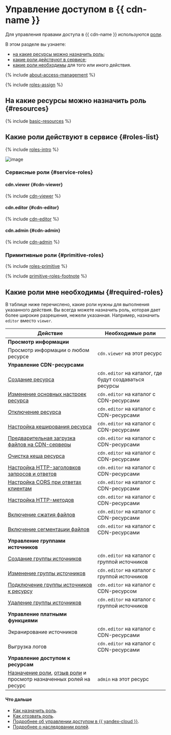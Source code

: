 # Управление доступом в {{ cdn-name }}

Для управления правами доступа в {{ cdn-name }} используются [роли](../../iam/concepts/access-control/roles.md).

В этом разделе вы узнаете:

* [на какие ресурсы можно назначить роль](#resources);
* [какие роли действуют в сервисе](#roles-list);
* [какие роли необходимы](#required-roles) для того или иного действия.

{% include [about-access-management](../../_includes/iam/about-access-management.md) %}

{% include [roles-assign](../../_includes/iam/roles-assign.md) %}

## На какие ресурсы можно назначить роль {#resources}

{% include [basic-resources](../../_includes/iam/basic-resources-for-access-control.md) %}

## Какие роли действуют в сервисе {#roles-list}

{% include [roles-intro](../../_includes/roles-intro.md) %}

![image](../../_assets/cdn/security/service-roles-hierarchy.svg)

### Сервисные роли {#service-roles}

#### cdn.viewer {#cdn-viewer}

{% include [cdn-viewer](../../_roles/cdn/viewer.md) %}

#### cdn.editor {#cdn-editor}

{% include [cdn-editor](../../_roles/cdn/editor.md) %}

#### cdn.admin {#cdn-admin}

{% include [cdn-admin](../../_roles/cdn/admin.md) %}

### Примитивные роли {#primitive-roles}

{% include [roles-primitive](../../_includes/roles-primitive.md) %}

{% include [primitive-roles-footnote](../../_includes/primitive-roles-footnote.md) %}

## Какие роли мне необходимы {#required-roles}

В таблице ниже перечислено, какие роли нужны для выполнения указанного действия. Вы всегда можете назначить роль, которая дает более широкие разрешения, нежели указанная. Например, назначить `editor` вместо `viewer`.

Действие | Необходимые роли
-------- | --------
**Просмотр информации** | 
Просмотр информации о любом ресурсе | `cdn.viewer` на этот ресурс
**Управление CDN-ресурсами** | 
[Создание ресурса](../operations/resources/create-resource.md) | `cdn.editor` на каталог, где будут создаваться ресурсы
[Изменение основных настроек ресурса](../operations/resources/configure-basics.md) | `cdn.editor` на каталог с CDN-ресурсами
[Отключение ресурса](../operations/resources/disable-resource.md) | `cdn.editor` на каталог с CDN-ресурсами
[Настройка кеширования ресурса](../operations/resources/configure-caching.md) | `cdn.editor` на каталог с CDN-ресурсами
[Предварительная загрузка файлов на CDN-серверы](../operations/resources/prefetch-files.md) | `cdn.editor` на каталог с CDN-ресурсами
[Очистка кеша ресурса](../operations/resources/purge-cache.md) | `cdn.editor` на каталог с CDN-ресурсами
[Настройка HTTP-заголовков запросов и ответов](../operations/resources/configure-headers.md) | `cdn.editor` на каталог с CDN-ресурсами
[Настройка CORS при ответах клиентам](../operations/resources/configure-cors.md) | `cdn.editor` на каталог с CDN-ресурсами
[Настройка HTTP-методов](../operations/resources/configure-http.md) | `cdn.editor` на каталог с CDN-ресурсами
[Включение сжатия файлов](../operations/resources/enable-compression.md) | `cdn.editor` на каталог с CDN-ресурсами
[Включение сегментации файлов](../operations/resources/enable-segmentation.md) | `cdn.editor` на каталог с CDN-ресурсами
**Управление группами источников** | 
[Создание группы источников](../operations/origin-groups/create-group.md) | `cdn.editor` на каталог с группой источников
[Изменение группы источников](../operations/origin-groups/edit-group.md) | `cdn.editor` на каталог с группой источников
[Подключение группы источников к ресурсу](../operations/origin-groups/bind-group-to-resource.md) | `cdn.editor` на каталог с CDN-ресурсом
[Удаление группы источников](../operations/origin-groups/delete-group.md) | `cdn.editor` на каталог с группой источников
**Управление платными функциями** | 
Экранирование источников | `cdn.editor` на каталог с CDN-ресурсами
Выгрузка логов | `cdn.editor` на каталог с CDN-ресурсами
**Управление доступом к ресурсам** | 
[Назначение роли](../../iam/operations/roles/grant.md), [отзыв роли](../../iam/operations/roles/revoke.md) и просмотр назначенных ролей на ресурс | `admin` на этот ресурс

#### Что дальше

* [Как назначить роль](../../iam/operations/roles/grant.md).
* [Как отозвать роль](../../iam/operations/roles/revoke.md).
* [Подробнее об управлении доступом в {{ yandex-cloud }}](../../iam/concepts/access-control/index.md).
* [Подробнее о наследовании ролей](../../resource-manager/concepts/resources-hierarchy.md#access-rights-inheritance).
